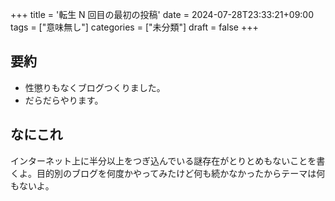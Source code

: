 +++
title = '転生 N 回目の最初の投稿'
date = 2024-07-28T23:33:21+09:00
tags = ["意味無し"]
categories = ["未分類"]
draft = false
+++

## 要約

- 性懲りもなくブログつくりました。
- だらだらやります。

## なにこれ

インターネット上に半分以上をつぎ込んでいる謎存在がとりとめもないことを書くよ。目的別のブログを何度かやってみたけど何も続かなかったからテーマは何もないよ。
